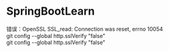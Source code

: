 # SpringBootLearn
错误：OpenSSL SSL_read: Connection was reset, errno 10054<br>
git config --global http.sslVerify "false" <br>
git config --global http.sslVerify "false"

